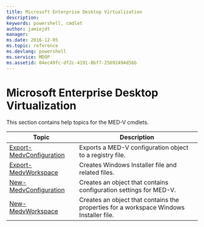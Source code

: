 ```yaml
---
title: Microsoft Enterprise Desktop Virtualization
description: 
keywords: powershell, cmdlet
author: jamiejdt
manager: 
ms.date: 2016-12-05
ms.topic: reference
ms.devlang: powershell
ms.service: MDOP
ms.assetid: 04ec49fc-df2c-4191-8bf7-25692494d56b
---
```


# Microsoft Enterprise Desktop Virtualization

This section contains help topics for the MED-V cmdlets.

| Topic | Description |
| - | - |
| [Export-MedvConfiguration](export-medvconfiguration.md) | Exports a MED-V configuration object to a registry file. |
| [Export-MedvWorkspace](export-medvworkspace.md) | Creates Windows Installer file and related files. |
| [New-MedvConfiguration](new-medvconfiguration.md) | Creates an object that contains configuration settings for MED-V. |
| [New-MedvWorkspace](new-medvworkspace.md) | Creates an object that contains the properties for a workspace Windows Installer file. |